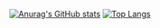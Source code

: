 [![Anurag's GitHub stats](https://github-readme-stats.vercel.app/api?username=Ozynt&show_icons=true&theme=radical)](https://github.com/anuraghazra/github-readme-stats)
[![Top Langs](https://github-readme-stats.vercel.app/api/top-langs/?username=Ozynt&show_icons=true&theme=cobalt)](https://github.com/anuraghazra/github-readme-stats)
